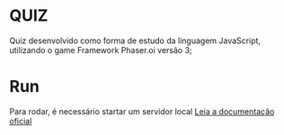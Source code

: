 # QUIZ

Quiz desenvolvido como forma de estudo da linguagem JavaScript, utilizando o game Framework Phaser.oi versão 3;

# Run

Para rodar, é necessário startar um servidor local [Leia a documentação oficial](http://phaser.io/tutorials/getting-started-phaser3/part2)
